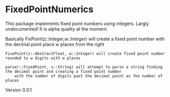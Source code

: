 # FixedPointNumerics

This package implements fixed point numbers using integers. Largly undocumented! It is alpha quality at the moment.

Basically 
    FixPoint(z::Integer,w::Integer) will create a fixed point number with the decimal point place w places from the right

    FixePoint(z::AbstractFloat, w::Integer) will create fixed point number rounded to w digits with w places
    
    parse(::FixedPoint, s::String) will attempt to parse a string finding the decimal point and creating a fixed point number
        with the number of digits past the decimal point as the number of places


Version 0.0.1
